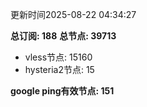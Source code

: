 更新时间2025-08-22 04:34:27

**总订阅: 188**
**总节点: 39713**
- vless节点: 15160
- hysteria2节点: 15

**google ping有效节点: 151**
